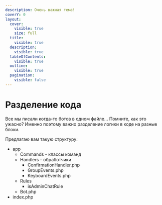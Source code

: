 ```yaml
---
description: Очень важная тема!
coverY: 0
layout:
  cover:
    visible: true
    size: full
  title:
    visible: true
  description:
    visible: true
  tableOfContents:
    visible: true
  outline:
    visible: true
  pagination:
    visible: false
---
```


# Разделение кода

Все мы писали когда-то ботов в одном файле... Помните, как это ужасно? Именно поэтому важно разделение логики в коде на разные блоки.

Предлагаю вам такую структуру:

* app
  * Commands - классы команд
  * Handlers - обработчики
    * ConfirmationHandler.php
    * GroupEvents.php
    * KeyboardEvents.php
  * Rules
    * isAdminChatRule
  * Bot.php
* index.php
